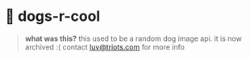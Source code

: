 # 🐶 dogs-r-cool

> **what was this?**
this used to be a random dog image api. it is now archived :(
contact luv@triots.com for more info
